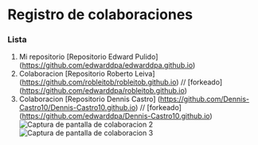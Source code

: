 # Registro de colaboraciones

### Lista
1. Mi repositorio  [Repositorio Edward Pulido] (https://github.com/edwarddpa/edwarddpa.github.io)
2. Colaboracion [Repositorio Roberto Leiva] (https://github.com/robleitob/robleitob.github.io) // [forkeado] (https://github.com/edwarddpa/robleitob.github.io)
3. Colaboracion [Repositorio Dennis Castro] (https://github.com/Dennis-Castro10/Dennis-Castro10.github.io) // [forkeado] (https://github.com/edwarddpa/Dennis-Castro10.github.io)
![Captura de pantalla de colaboracion 2](https://github.com/user-attachments/assets/5ca30402-388e-421c-8e22-002f46374c0e)
![Captura de pantalla de colaboracion 3](https://github.com/user-attachments/assets/85766df9-08ae-4951-ad75-282ba874120f)
